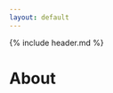 ```yaml
---
layout: default
---
```

<!--
---
firstname: Jeff
lastname: Irwin
---
-->

<link rel="shortcut icon" type="image/png" href="favicon.png">

{% include header.md %}
<script>
	document.getElementById("about").className = " active";
</script>

# About

<!--All about {{page.firstname}} {{page.lastname}}-->

